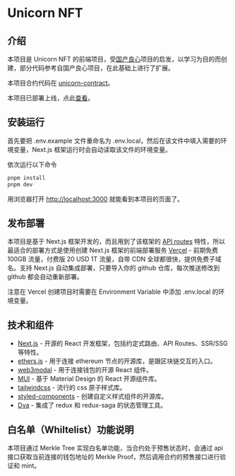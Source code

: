 Unicorn NFT
===============
## 介绍

本项目是 Unicorn NFT 的前端项目，受[国产良心](https://github.com/GuoChanLiangXin/gclx-official)项目的启发，以学习为目的而创建，部分代码参考自国产良心项目，在此基础上进行了扩展。

本项目合约代码在 [unicorn-contract](https://github.com/zhima/unicorn-contract)。

本项目已部署上线，点此[查看](https://unicorn-nft-next.vercel.app/)。

## 安装运行

首先要把 .env.example 文件重命名为 .env.local，然后在该文件中填入需要的环境变量，Next.js 框架运行时会自动读取该文件的环境变量。

依次运行以下命令

```bash
pnpm install
pnpm dev
```

用浏览器打开 [http://localhost:3000](http://localhost:3000) 就能看到本项目的页面了。

## 发布部署

本项目是基于 Next.js 框架开发的，而且用到了该框架的 [API routes](https://nextjs.org/docs/api-routes/introduction) 特性，所以最适合的部署方式是使用创建 Next.js 框架的前端部署服务 [Vercel](https://vercel.com/) - 前期免费 100GB 流量，付费版 20 USD 1T 流量，自带 CDN 全球都很快，提供免费子域名。支持 Next.js 自动集成部署，只要导入你的 github 仓库，每次推送修改到 github 都会自动重新部署。

注意在 Vercel 创建项目时需要在 Environment Variable 中添加 .env.local 的环境变量。

## 技术和组件

- [Next.js](https://nextjs.org/) - 开源的 React 开发框架，包括约定式路由、API Routes、SSR/SSG等特性。
- [ethers.js](https://github.com/ethers-io/ethers.js/) - 用于连接 ethereum 节点的开源库，是跟区块链交互的入口。
- [web3modal](https://github.com/Web3Modal/web3modal) - 用于连接钱包的开源 React 组件。
- [MUI](https://mui.com/) - 基于 Material Design 的 React 开源组件库。
- [tailwindcss](https://tailwindcss.com/) - 流行的 css 原子样式库。
- [styled-components](https://emotion.sh/docs/styled) - 创建自定义样式组件的开源库。
- [Dva](https://dvajs.com/guide/getting-started.html) - 集成了 redux 和 redux-saga 的状态管理工具。

## 白名单（Whiltelist）功能说明

本项目通过 Merkle Tree 实现白名单功能，当合约处于预售状态时，会通过 api 接口获取当前连接的钱包地址的 Merkle Proof，然后调用合约的预售接口进行验证和 mint。